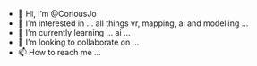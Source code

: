 - 👋 Hi, I’m @CoriousJo
- 👀 I’m interested in ... all things vr, mapping, ai and modelling ...
- 🌱 I’m currently learning ... ai ...
- 💞️ I’m looking to collaborate on ...
- 📫 How to reach me ...

<!---
CoriousJo/CoriousJo is a ✨ special ✨ repository because its `README.md` (this file) appears on your GitHub profile.
You can click the Preview link to take a look at your changes.
--->
